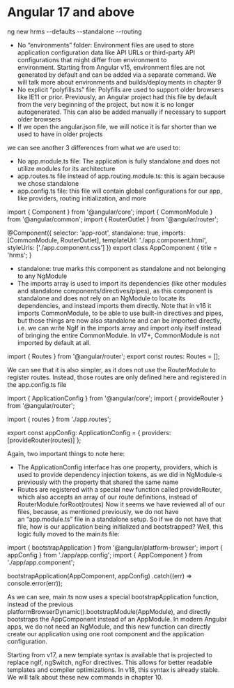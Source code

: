 # Angular 17 and above

ng new hrms --defaults --standalone --routing                                                                        

* No “environments” folder: Environment files are used to store application configuration data like API URLs or third-party API configurations that might differ from environment to environment. Starting from Angular v15, environment files are not generated by default and can be added via a separate command. We will talk more about environments and builds/deployments in chapter 9
* No explicit “polyfills.ts” file: Polyfills are used to support older browsers like IE11 or prior. Previously, an Angular project had this file by default from the very beginning of the project, but now it is no longer autogenerated. This can also be added manually if necessary to support older browsers
* If we open the angular.json file, we will notice it is far shorter than we used to have in older projects

we can see another 3 differences from what we are used to:
* No app.module.ts file: The application is fully standalone and does not utilize modules for its architecture
* app.routes.ts file instead of app.routing.module.ts: this is again because we chose standalone
* app.config.ts file: this file will contain global configurations for our app, like providers, routing initialization, and more

import { Component } from '@angular/core';
import { CommonModule } from '@angular/common';
import { RouterOutlet } from '@angular/router';
 
@Component({
  selector: 'app-root',
  standalone: true,
  imports: [CommonModule, RouterOutlet],
  templateUrl: './app.component.html',
  styleUrls: ['./app.component.css']
})
export class AppComponent {
  title = 'hrms';
}

* standalone: true marks this component as standalone and not belonging to any NgModule
* The imports array is used to import its dependencies (like other modules and standalone components/directives/pipes), as this component is standalone and does not rely on an NgModule to locate its dependencies, and instead imports them directly. Note that in v16 it imports CommonModule, to be able to use built-in directives and pipes, but those things are now also standalone and can be imported directly, i.e. we can write NgIf in the imports array and import only itself instead of bringing the entire CommonModule. In v17+, CommonModule is not imported by default at all.

import { Routes } from '@angular/router';
export const routes: Routes = [];

We can see that it is also simpler, as it does not use the RouterModule to register routes. Instead, those routes are only defined here and registered in the app.config.ts file

import { ApplicationConfig } from '@angular/core';
import { provideRouter } from '@angular/router';
 
import { routes } from './app.routes';
 
export const appConfig: ApplicationConfig = {
  providers: [provideRouter(routes)]
};

Again, two important things to note here:
* The ApplicationConfig interface has one property, providers, which is used to provide dependency injection tokens, as we did in NgModule-s previously with the property that shared the same name
* Routes are registered with a special new function called provideRouter, which also accepts an array of our route definitions, instead of RouterModule.forRoot(routes)
Now it seems we have reviewed all of our files, because, as mentioned previously, we do not have an “app.module.ts” file in a standalone setup. So if we do not have that file, how is our application being initialized and bootstrapped? Well, this logic fully moved to the main.ts file:

import { bootstrapApplication } from '@angular/platform-browser';
import { appConfig } from './app/app.config';
import { AppComponent } from './app/app.component';
 
bootstrapApplication(AppComponent, appConfig)
  .catch((err) => console.error(err));

As we can see, main.ts now uses a special bootstrapApplication function, instead of the previous platformBrowserDynamic().bootstrapModule(AppModule), and directly bootstraps the AppComponent instead of an AppModule. In modern Angular apps, we do not need an NgModule, and this new function can directly create our application using one root component and the application configuration.

Starting from v17, a new template syntax is available that is projected to replace ngIf, ngSwitch, ngFor directives. This allows for better readable templates and compiler optimizations. In v18, this syntax is already stable. We will talk about these new commands in chapter 10.
